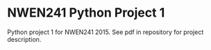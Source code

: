 # NWEN241 Python Project 1
Python project 1 for NWEN241 2015. See pdf in repository for project description.

